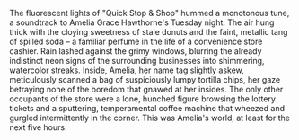 The fluorescent lights of "Quick Stop & Shop" hummed a monotonous tune, a soundtrack to Amelia Grace Hawthorne's Tuesday night.  The air hung thick with the cloying sweetness of stale donuts and the faint, metallic tang of spilled soda – a familiar perfume in the life of a convenience store cashier.  Rain lashed against the grimy windows, blurring the already indistinct neon signs of the surrounding businesses into shimmering, watercolor streaks.  Inside, Amelia, her name tag slightly askew, meticulously scanned a bag of suspiciously lumpy tortilla chips, her gaze betraying none of the boredom that gnawed at her insides.  The only other occupants of the store were a lone, hunched figure browsing the lottery tickets and a sputtering, temperamental coffee machine that wheezed and gurgled intermittently in the corner.  This was Amelia's world, at least for the next five hours.
